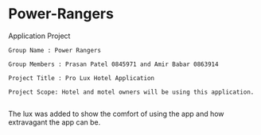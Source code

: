 # Power-Rangers
Application Project 


    Group Name : Power Rangers  

    Group Members : Prasan Patel 0845971 and Amir Babar 0863914 

    Project Title : Pro Lux Hotel Application  

    Project Scope: Hotel and motel owners will be using this application.  

The lux was added to show the comfort of using the app and how extravagant the app can be. 
